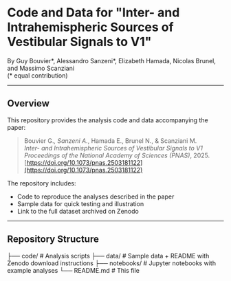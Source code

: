 # Code and Data for "Inter- and Intrahemispheric Sources of Vestibular Signals to V1"

By Guy Bouvier\*, Alessandro Sanzeni\*, Elizabeth Hamada, Nicolas Brunel, and Massimo Scanziani  
(\* equal contribution)

---

## Overview
This repository provides the analysis code and data accompanying the paper:

> Bouvier G.*, Sanzeni A.*, Hamada E., Brunel N., & Scanziani M.  
> *Inter- and Intrahemispheric Sources of Vestibular Signals to V1*  
> *Proceedings of the National Academy of Sciences (PNAS)*, 2025.  
> [https://doi.org/10.1073/pnas.2503181122](https://doi.org/10.1073/pnas.2503181122)

The repository includes:
- Code to reproduce the analyses described in the paper  
- Sample data for quick testing and illustration  
- Link to the full dataset archived on Zenodo

---

## Repository Structure

├── code/ # Analysis scripts
├── data/ # Sample data + README with Zenodo download instructions
├── notebooks/ # Jupyter notebooks with example analyses
└── README.md # This file
